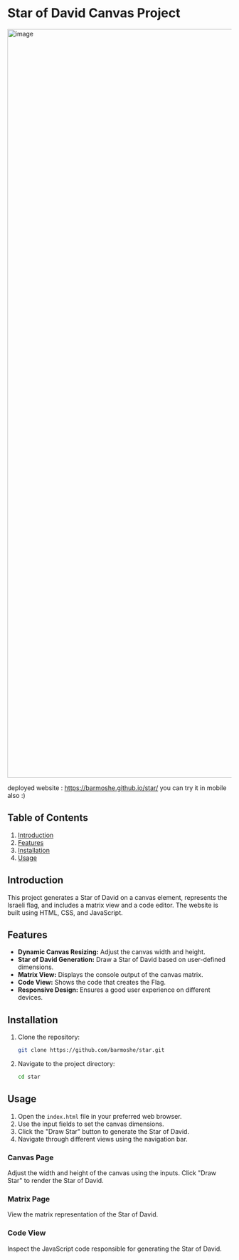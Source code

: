 # Star of David Canvas Project

<img width="1680" alt="image" src="https://github.com/barmoshe/star/assets/7868565/8bd33766-e143-4bbd-bf34-46f8958d504f">


deployed website : https://barmoshe.github.io/star/
you can try it in mobile also :) 
## Table of Contents
1. [Introduction](#introduction)
2. [Features](#features)
3. [Installation](#installation)
4. [Usage](#usage)


## Introduction

This project generates a Star of David on a canvas element, represents the Israeli flag, and includes a matrix view and a code editor. The website is built using HTML, CSS, and JavaScript.

## Features

- **Dynamic Canvas Resizing:** Adjust the canvas width and height.
- **Star of David Generation:** Draw a Star of David based on user-defined dimensions.
- **Matrix View:** Displays the console output of the canvas matrix.
- **Code View:** Shows the code that creates the Flag.
- **Responsive Design:** Ensures a good user experience on different devices.

## Installation

1. Clone the repository:
    ```sh
    git clone https://github.com/barmoshe/star.git
    ```
2. Navigate to the project directory:
    ```sh
    cd star
    ```

## Usage

1. Open the `index.html` file in your preferred web browser.
2. Use the input fields to set the canvas dimensions.
3. Click the "Draw Star" button to generate the Star of David.
4. Navigate through different views using the navigation bar.

### Canvas Page
Adjust the width and height of the canvas using the inputs. Click "Draw Star" to render the Star of David.

### Matrix Page
View the matrix representation of the Star of David.

### Code View
Inspect the JavaScript code responsible for generating the Star of David.

